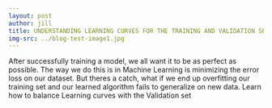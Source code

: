 ```yaml
---
layout: post
author: jill
title: UNDERSTANDING LEARNING CURVES FOR THE TRAINING AND VALIDATION SETS
img-src: ../blog-test-image1.jpg
---
```

After successfully training a model, we all want it to be as perfect as possible. The way we do this is in Machine Learning is minimizing the error loss on our dataset. But theres a catch, what if we end up overfitting our training set and our learned algorithm fails to generalize on new data. Learn how to balance Learning curves with the Validation set

